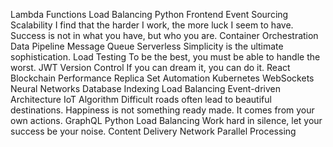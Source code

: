 Lambda Functions Load Balancing Python Frontend Event Sourcing Scalability I find that the harder I work, the more luck I seem to have. Success is not in what you have, but who you are. Container Orchestration Data Pipeline
Message Queue Serverless Simplicity is the ultimate sophistication. Load Testing To be the best, you must be able to handle the worst. JWT Version Control If you can dream it, you can do it. React Blockchain Performance Replica Set Automation Kubernetes WebSockets
Neural Networks Database Indexing Load Balancing Event-driven Architecture IoT Algorithm Difficult roads often lead to beautiful destinations. Happiness is not something ready made. It comes from your own actions. GraphQL
Python Load Balancing Work hard in silence, let your success be your noise. Content Delivery Network Parallel Processing
